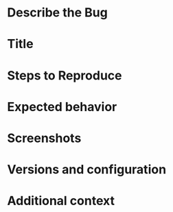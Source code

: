 # Describe the Bug

# Title

# Steps to Reproduce

# Expected behavior

# Screenshots

# Versions and configuration

# Additional context